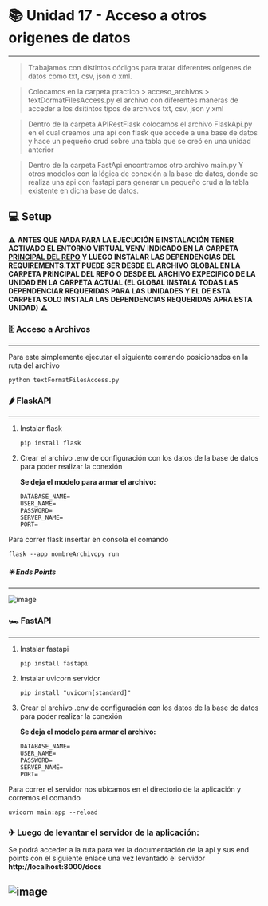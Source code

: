 # 📚 Unidad 17 - Acceso a otros origenes de datos 
---
>Trabajamos con distintos códigos para tratar diferentes orígenes de datos como txt, csv, json o xml.

>Colocamos en la carpeta practico > acceso_archivos > textDormatFilesAccess.py el archivo con diferentes maneras de acceder a los dsitintos tipos de archivos txt, csv, json y xml 

>Dentro de la carpeta APIRestFlask colocamos el archivo FlaskApi.py en el cual creamos una api con flask que accede a una base de datos y hace un pequeño crud sobre una tabla que se creó en una unidad anterior

>Dentro de la carpeta FastApi encontramos otro archivo main.py Y otros modelos con la lógica de conexión a la base de datos, donde se realiza una api con fastapi para generar un pequeño crud a la tabla existente en dicha base de datos.

## 💻 Setup

⚠ **ANTES QUE NADA PARA LA EJECUCIÓN E INSTALACIÓN TENER ACTIVADO EL ENTORNO VIRTUAL VENV INDICADO EN LA CARPETA [PRINCIPAL DEL REPO](https://github.com/alego125/timmit-data-engineer-by-alkemy) Y LUEGO INSTALAR LAS DEPENDENCIAS DEL REQUIREMENTS.TXT PUEDE SER DESDE EL ARCHIVO GLOBAL EN LA CARPETA PRINCIPAL DEL REPO O DESDE EL ARCHIVO EXPECIFICO DE LA UNIDAD EN LA CARPETA ACTUAL (EL GLOBAL INSTALA TODAS LAS DEPENDENCIAR REQUERIDAS PARA LAS UNIDADES Y EL DE ESTA CARPETA SOLO INSTALA LAS DEPENDENCIAS REQUERIDAS APRA ESTA UNIDAD)** ⚠


### 🗄 Acceso a Archivos
----
Para este simplemente ejecutar el siguiente comando posicionados en la ruta del archivo

<code>python textFormatFilesAccess.py</code>


### 🌶 FlaskAPI
----
1) Instalar flask
   
   <code>pip install flask</code>
   

2) Crear el archivo .env de configuración con los datos de la base de datos para poder realizar la conexión

   __Se deja el modelo para armar el archivo:__

   ~~~
   DATABASE_NAME=
   USER_NAME=
   PASSWORD=
   SERVER_NAME=
   PORT=
   ~~~

Para correr flask insertar en consola el comando

<code>flask --app nombreArchivopy run</code>


##### ✳ Ends Points
----
![image](https://user-images.githubusercontent.com/76167482/201550573-eae2245c-ac33-4e2f-9057-b2bd17af8af4.png)

### 🏎 FastAPI
----
1) Instalar fastapi
   
   <code>pip install fastapi</code>
   
2) Instalar uvicorn servidor
   
   <code>pip install "uvicorn[standard]"</code>
   

3) Crear el archivo .env de configuración con los datos de la base de datos para poder realizar la conexión
   
   __Se deja el modelo para armar el archivo:__

   ~~~
   DATABASE_NAME=
   USER_NAME=
   PASSWORD=
   SERVER_NAME=
   PORT=
   ~~~

Para correr el servidor nos ubicamos en el directorio de la aplicación y corremos el comando

<code>uvicorn main:app --reload</code>


### ✈ Luego de levantar el servidor de la aplicación:

Se podrá acceder a la ruta para ver la documentación de la api y sus end points con el siguiente enlace una vez levantado el servidor
**http://localhost:8000/docs**

![image](https://user-images.githubusercontent.com/76167482/201641804-e4fd63db-f252-4685-bd3a-05a6edb6b412.png)
----
